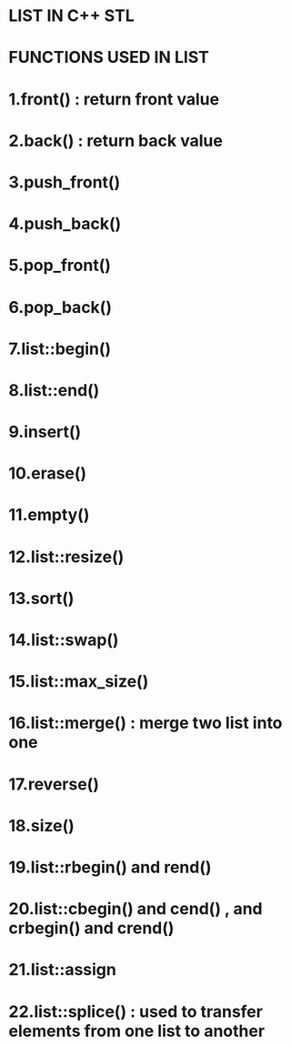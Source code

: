 # LIST IN C++ STL

# FUNCTIONS USED IN LIST

# 1.front() : return front value
# 2.back() : return back value
# 3.push_front()
# 4.push_back()
# 5.pop_front()
# 6.pop_back()
# 7.list::begin()
# 8.list::end()
# 9.insert()
# 10.erase()
# 11.empty()
# 12.list::resize()
# 13.sort()
# 14.list::swap()
# 15.list::max_size()
# 16.list::merge() : merge two list into one
# 17.reverse()
# 18.size()
# 19.list::rbegin() and rend()
# 20.list::cbegin() and cend() , and crbegin() and crend()
# 21.list::assign
# 22.list::splice() : used to transfer elements from one list to another
